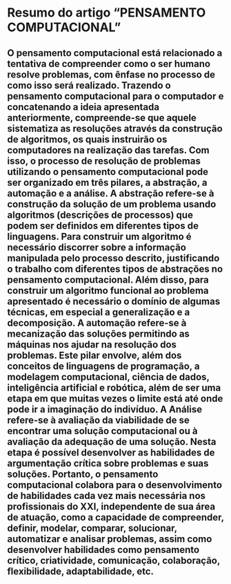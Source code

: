 # Resumo do artigo “PENSAMENTO COMPUTACIONAL”
## O pensamento computacional está relacionado a tentativa de compreender como o ser humano resolve problemas, com ênfase no processo de como isso será realizado. Trazendo o pensamento computacional para o computador e concatenando a ideia apresentada anteriormente, compreende-se que aquele sistematiza as resoluções através da construção de algoritmos, os quais instruirão os computadores na realização das tarefas. Com isso, o processo de resolução de problemas utilizando o pensamento computacional pode ser organizado em três pilares, a abstração, a automação e a análise. A abstração refere-se à construção da solução de um problema usando algoritmos (descrições de processos) que podem ser definidos em diferentes tipos de linguagens. Para construir um algoritmo é necessário discorrer sobre a informação manipulada pelo processo descrito, justificando o trabalho com diferentes tipos de abstrações no pensamento computacional. Além disso, para construir um algoritmo funcional ao problema apresentado é necessário o domínio de algumas técnicas, em especial a generalização e a decomposição. A automação refere-se à mecanização das soluções permitindo as máquinas nos ajudar na resolução dos problemas. Este pilar envolve, além dos conceitos de linguagens de programação, a modelagem computacional, ciência de dados, inteligência artificial e robótica, além de ser uma etapa em que muitas vezes o limite está até onde pode ir a imaginação do indivíduo. A Análise refere-se à avaliação da viabilidade de se encontrar uma solução computacional ou à avaliação da adequação de uma solução. Nesta etapa é possível desenvolver as habilidades de argumentação crítica sobre problemas e suas soluções. Portanto, o pensamento computacional colabora para o desenvolvimento de habilidades cada vez mais necessária nos profissionais do XXI, independente de sua área de atuação, como a capacidade de compreender, definir, modelar, comparar, solucionar, automatizar e analisar problemas, assim como desenvolver habilidades como pensamento crítico, criatividade, comunicação, colaboração, flexibilidade, adaptabilidade, etc.
